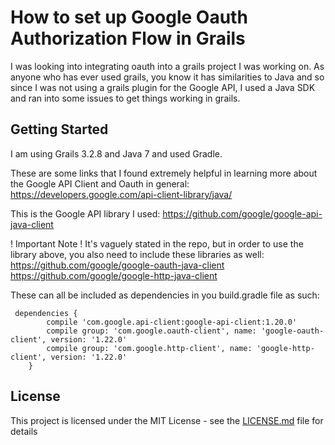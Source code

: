 # How to set up Google Oauth Authorization Flow in Grails

I was looking into integrating oauth into a grails project I was working on. As anyone who has ever used grails, you know it has similarities to Java and so since I was not using a grails plugin for the Google API, I used a Java SDK and ran into some issues to get things working in grails. 

## Getting Started

I am using Grails 3.2.8 and Java 7 and used Gradle. 

These are some links that I found extremely helpful in learning more about the Google API Client and Oauth in general:
https://developers.google.com/api-client-library/java/

This is the Google API library I used:
https://github.com/google/google-api-java-client

! Important Note !
It's vaguely stated in the repo, but in order to use the library above, you also need to include these libraries as well:
https://github.com/google/google-oauth-java-client
https://github.com/google/google-http-java-client

These can all be included as dependencies in you build.gradle file as such: 

```
 dependencies {
	    compile 'com.google.api-client:google-api-client:1.20.0'
	    compile group: 'com.google.oauth-client', name: 'google-oauth-client', version: '1.22.0'
	    compile group: 'com.google.http-client', name: 'google-http-client', version: '1.22.0'
	} 
```

## License

This project is licensed under the MIT License - see the [LICENSE.md](LICENSE.md) file for details